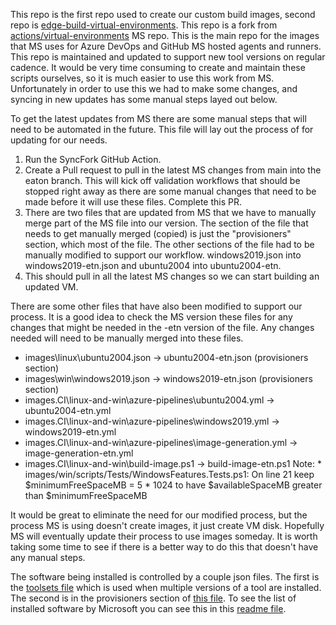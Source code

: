 This repo is the first repo used to create our custom build images, second repo is [edge-build-virtual-environments](https://github.com/etn-ccis/edge-build-virtual-environments).  This repo is a fork from [actions/virtual-environments](https://github.com/actions/virtual-environments) MS repo.  This is the main repo for the images that MS uses for Azure DevOps and GitHub MS hosted agents and runners.  This repo is maintained and updated to support new tool versions on regular cadence.  It would be very time consuming to create and maintain these scripts ourselves, so it is much easier to use this work from MS.  Unfortunately in order to use this we had to make some changes, and syncing in new updates has some manual steps layed out below.

To get the latest updates from MS there are some manual steps that will need to be automated in the future.  This file will lay out the process of for updating for our needs.

1. Run the SyncFork GitHub Action. 
2. Create a Pull request to pull in the latest MS changes from main into the eaton branch.  This will kick off validation workflows that should be stopped right away as there are some manual changes that need to be made before it will use these files.  Complete this PR.
3. There are two files that are updated from MS that we have to manually merge part of the MS file into our version.  The section of the file that needs to get manually merged (copied) is just the  "provisioners" section, which most of the file.  The other sections of the file had to be manually modified to support our workflow. windows2019.json into windows2019-etn.json and ubuntu2004 into ubuntu2004-etn.
4. This should pull in all the latest MS changes so we can start building an updated VM.

There are some other files that have also been modified to support our process.  It is a good idea to check the MS version these files for any changes that might be needed in the -etn version of the file.  Any changes needed will need to be manually merged into these files.
* images\linux\ubuntu2004.json -> ubuntu2004-etn.json (provisioners section)
* images\win\windows2019.json -> windows2019-etn.json (provisioners section)
* images.CI\linux-and-win\azure-pipelines\ubuntu2004.yml -> ubuntu2004-etn.yml
* images.CI\linux-and-win\azure-pipelines\windows2019.yml -> windows2019-etn.yml
* images.CI\linux-and-win\azure-pipelines\image-generation.yml -> image-generation-etn.yml
* images.CI\linux-and-win\build-image.ps1 -> build-image-etn.ps1
Note: * images/win/scripts/Tests/WindowsFeatures.Tests.ps1: On line 21 keep $minimumFreeSpaceMB = 5 * 1024 to have $availableSpaceMB greater than $minimumFreeSpaceMB

It would be great to eliminate the need for our modified process, but the process MS is using doesn't create images, it just create VM disk.  Hopefully MS will eventually update their process to use images someday.  It is worth taking some time to see if there is a better way to do this that doesn't have any manual steps.

The software being installed is controlled by a couple json files. The first is the [toolsets file](./images/linux/toolsets/toolset-2004.json) which is used when multiple versions of a tool are installed.  The second is in the provisioners section of [this file](./images/linux/ubuntu2004-etn.json).  To see the list of installed software by Microsoft you can see this in this [readme file](./images/linux/Ubuntu2004-Readme.md).
